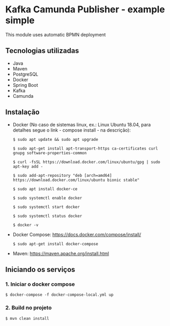 # Kafka Camunda Publisher - example simple

This module uses automatic BPMN deployment

## Tecnologias utilizadas

- Java
- Maven
- PostgreSQL
- Docker
- Spring Boot
- Kafka
- Camunda

## Instalação

- Docker (No caso de sistemas linux, ex.: Linux Ubuntu 18.04, para detalhes segue o link - compose install - na 
descrição): 

    ```
    $ sudo apt update && sudo apt upgrade
    
    $ sudo apt-get install apt-transport-https ca-certificates curl gnupg software-properties-common
    
    $ curl -fsSL https://download.docker.com/linux/ubuntu/gpg | sudo apt-key add -
    
    $ sudo add-apt-repository "deb [arch=amd64] https://download.docker.com/linux/ubuntu bionic stable"
    
    $ sudo apt install docker-ce
    
    $ sudo systemctl enable docker
    
    $ sudo systemctl start docker
    
    $ sudo systemctl status docker
    
    $ docker -v
    ```
- Docker Compose: https://docs.docker.com/compose/install/

    ```
    $ sudo apt-get install docker-compose
    ```
- Maven: https://maven.apache.org/install.html

## Iniciando os serviços

### 1. Iniciar o docker compose

```
$ docker-compose -f docker-compose-local.yml up
```

### 2. Build no projeto

```
$ mvn clean install
```
